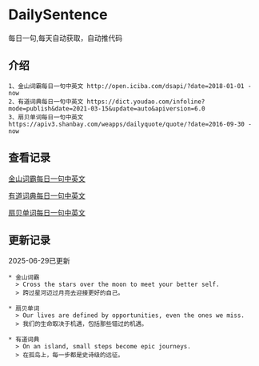 # DailySentence

每日一句,每天自动获取，自动推代码

## 介绍

```
1、金山词霸每日一句中英文 http://open.iciba.com/dsapi/?date=2018-01-01 - now
2、有道词典每日一句中英文 https://dict.youdao.com/infoline?mode=publish&date=2021-03-15&update=auto&apiversion=6.0
3、扇贝单词每日一句中英文 https://apiv3.shanbay.com/weapps/dailyquote/quote/?date=2016-09-30 - now
```

## 查看记录

[金山词霸每日一句中英文](./data/iciba/)

[有道词典每日一句中英文](./data/youdao/)

[扇贝单词每日一句中英文](./data/shanbay/)

## 更新记录
2025-06-29已更新 
```
* 金山词霸
  > Cross the stars over the moon to meet your better self.
  > 跨过星河迈过月亮去迎接更好的自己。

* 扇贝单词
  > Our lives are defined by opportunities, even the ones we miss.
  > 我们的生命取决于机遇，包括那些错过的机遇。

* 有道词典
  > On an island, small steps become epic journeys.
  > 在孤岛上，每一步都是史诗级的远征。

```
